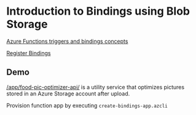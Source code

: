 # Introduction to Bindings using Blob Storage

[Azure Functions triggers and bindings concepts](https://docs.microsoft.com/en-us/azure/azure-functions/functions-triggers-bindings)

[Register Bindings](https://docs.microsoft.com/en-us/azure/azure-functions/functions-bindings-register)

## Demo

[/app/food-pic-optimizer-api/](/app/food-pic-optimizer-api/) is a utility service that optimizes pictures stored in an Azure Storage account after upload.

Provision function app by executing `create-bindings-app.azcli`